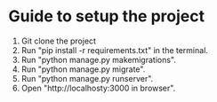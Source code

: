 # Guide to setup the project

1. Git clone the project
2. Run "pip install -r requirements.txt" in the terminal.
3. Run "python manage.py makemigrations".
4. Run "python manage.py migrate".
5. Run "python manage.py runserver".
6. Open "http://localhosty:3000 in browser".


